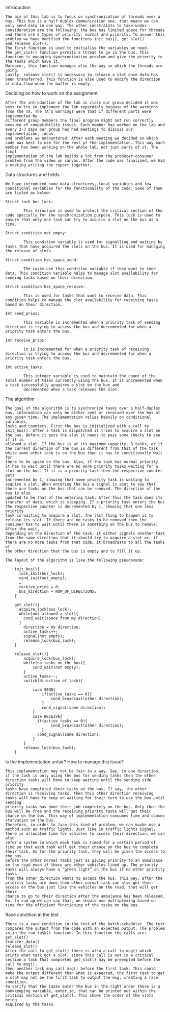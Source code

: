 Introduction

    The aim of this lab is to focus on synchronization of threads over a bus. This bus is a half-duplex communication one, that means we can only send data in one way. The other constraints to take under
    consideration are the following: the bus has limited space for threads and there are 2 types of priority, normal and priority. To answer this problem we have modified the functions init_bus(), get_slot()
    and release_slot().
    The first function is used to initialise the variables we need.
    The get_slot() function permits a thread to go in the bus. This function is managing synchronization problem and give the priority to the tasks which have it.
    Moreover, this function manages also the way in which the threads are going.
    Lastly, release_slot() is necessary to release a slot once data has been transferred. This function is also used to modify the direction of data flow when the buffer is empty.
  
Deciding on how to work on the assignment

    After the introduction of the lab in class our group decided it was best to try to implement the lab separately because of the warnings from the TA. The TA’s warnings were that if different parts were implemented by
    different group members the final program might not run correctly because of compatibility issues. Each member has worked on the lab and every 2-3 days our group has had meetings to discuss our implementation, ideas
    and problems we encountered. After each meeting we decided on which code was best to use for the rest of the implementation. This way each member has been working on the whole lab, not just parts of it. The final 
    implementation of the lab builds a lot from the producer-consumer problem from the video on canvas. After the code was finalized, we had a meeting writing the report together.

Data structures and fields

    We have introduced some data structures, local variables and few conditional variables for the functionality of the code. Some of them are listed as below:
    
    Struct lock bus_lock:
    
            This structure is used to protect the critical section of the code specially for the synchronization purpose. This lock is used to ensure that only one task can try to acquire a slot on the bus at a time.
    
    Struct condition not_empty:
    
            This condition variable is used for signalling and waiting by tasks that have acquired the slots on the bus. It is used for managing the release of slots.
    
    Struct condition has_space_send:
    
            The tasks use this condition variable if they want to send data. This condition variable helps to manage slot availability for sending tasks based on their direction.
    
    Struct condition has_space_receive:
    
            This is used for tasks that want to receive data. This condition helps to manage the slot availability for receiving tasks based on their direction.
    
    Int send_prios:
    
            This variable is incremented when a priority task of sending direction is trying to access the bus and decremented for when a priority task enters the bus.
            
    Int receive_prios:
    
            It is incremented for when a priority task of receiving direction is trying to access the bus and decremented for when a priority task enters the bus.
            
    Int active_tasks:
    
            This integer variable is used to maintain the count of the total number of tasks currently using the bus. It is incremented when a task successfully acquires a slot on the bus and
            decremented when a task releases the slot.


The algorithm

    The goal of the algorithm is to synchronize tasks over a half-duplex bus, information can only be either sent or received over the bus at any given time. The implementation relies heavily on conditional variables,
    locks and counters. First the bus is initialized with a call to init_bus(). After a task is dispatched it tries to acquire a slot on the bus. Before it gets the slot it needs to pass some checks to see if it is
    allowed a slot. If the bus is at its maximum capacity, 3 tasks, or if the current direction of the bus is different from that of the task while some other task is on the bus then it has to conditionally wait for
    there to be space on the bus. Also, if the task has normal priority, it has to wait until there are no more priority tasks waiting for a slot on the bus. If it is a priority task then the respective counter gets
    incremented by 1, showing that some priority task is waiting to acquire a slot. When entering the bus a signal is sent to say that there are tasks on the bus that can be removed. The direction of the bus is also
    updated to be that of the entering task. After this the task does its transfer of data, which is sleeping. If a priority task enters the bus the respective counter is decremented by 1, showing that one less priority 
    task is waiting to acquire a slot. The last thing to happen is to release its slot. If there are no tasks to be removed then the consumer has to wait until there is something on the bus to remove. After the wait, 
    depending on the direction of the task, it either signals another task from the same direction that it should try to acquire a slot or, if there are no more tasks from that side, it broadcasts to all the tasks of
    the other direction that the bus is empty and to fill it up.
  
    The layout of the algorithm is like the following pseudocode:
    
        init_bus(){
          lock_init(bus_lock);
          cond_init(not_empty);
          …
          receive_prios = 0;
          bus_direction = NUM_OF_DIRECTIONS;
        }
        
        get_slot(){
          acquire_lock(bus_lock);
          while(not allowed a slot){
            cond_wait(space from my direction);
          }	
          	direction = my direction;
          	active_tasks++;
          	signal(not empty);
          	release_lock(bus_lock);
        }
        
        release_slot(){
        	acquire_lock(bus_lock);
        	while(no tasks on the bus){
        		cond_wait(not empty);
        	}
        	active_tasks--;
        	switch(direction of task){
        
        		case SEND{
        			if(active_tasks == 0){
        				cond_broadcast(other direction);
        			}
        			cond_signal(same direction);
                }
                case RECEIVE{
        		  if(active_tasks == 0){
        				cond_broadcast(other direction);
        			}
        		  cond_signal(same direction);
                }
            }  
        	release_lock(bus_lock);
        }


Is the implementation unfair? How to manage this issue?

    This implementation may not be fair in a way. Say, in one direction, if the task is only using the bus for sending tasks then the other direction tasks will have to keep waiting until the sending side priority
    tasks have completed their tasks on the bus. If say, the other direction is receiving tasks, then this other direction receiving tasks will have to keep on waiting for their turn to use the bus until sending
    priority tasks has done their job completely on the bus. Only then the bus will be free and the receiving priority tasks will get their chance on the bus. This way of implementation consumes time and causes
    starvation on the bus.
    Therefore, in order to face this kind of problem, we can maybe use a method such as traffic lights. Just like in traffic lights signal, there is allocated time for vehicles to access their direction, we can also 
    refer a system in which each task is timed for a certain period of time so that each task will get their chance on the bus to complete their task. As for the priority task, they will be given the access to the bus 
    before the other normal tasks just as giving priority to an ambulance on the road even if there are other vehicles lined up. The priority tasks will always have a “green light” on the bus if no other priority tasks 
    from the other direction wants to access the bus. This way, after the priority tasks are done then other normal task can also get their access on the bus just like the vehicles on the road, that will get their
    chance to go to their direction after the ambulance has been released. So, to sum up we can say that, we should use multiplexing based on time for the efficient functioning of the tasks on the bus. 

Race condition in the test

    There is a race condition in the test of the batch-scheduler. The test compares the output from the code with an expected output. The problem is in the run_task() function. In this function the calls are:
    get_slot()
    transfer_data()
    release_slot()
    After the call to get_slot() there is also a call to msg() which prints what task got a slot, since this call is not in a critical section a task that completed get_slot() may be preempted before the call to msg(),
    then another task may call msg() before the first task. This could make the output different than what is expected, the first task to get a slot may not be the first task to output the msg, creating a race condition.
    To verify that the tasks enter the bus in the right order there is a bookkeeping variable, enter_id, that can be printed out within the critical section of get_slot(). This shows the order of the slots being 
    acquired by the tasks.
